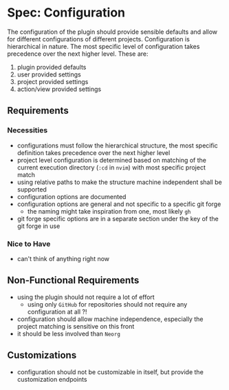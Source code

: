 # Spec: Configuration

The configuration of the plugin should provide sensible defaults and allow for different
configurations of different projects. Configuration is hierarchical in nature.
The most specific level of configuration takes precedence over the next higher level. These are:
1. plugin provided defaults
1. user provided settings
1. project provided settings
1. action/view provided settings

## Requirements

### Necessities

- configurations must follow the hierarchical structure, the most specific definition takes
  precedence over the next higher level
- project level configuration is determined based on matching of the current execution directory
  (`:cd` in `nvim`) with most specific project match
- using relative paths to make the structure machine independent shall be supported
- configuration options are documented
- configuration options are general and not specific to a specific git forge
    - the naming might take inspiration from one, most likely `gh`
- git forge specific options are in a separate section under the key of the git forge in use

### Nice to Have

- can't think of anything right now

## Non-Functional Requirements

- using the plugin should not require a lot of effort
    - using only `GitHub` for repositories should not require any configuration at all ?!
- configuration should allow machine independence, especially the project matching is sensitive on
  this front
- it should be less involved than `Neorg`

## Customizations

- configuration should not be customizable in itself, but provide the customization endpoints
